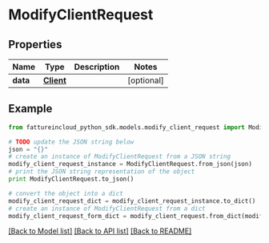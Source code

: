 # ModifyClientRequest



## Properties

Name | Type | Description | Notes
------------ | ------------- | ------------- | -------------
**data** | [**Client**](Client.md) |  | [optional] 

## Example

```python
from fattureincloud_python_sdk.models.modify_client_request import ModifyClientRequest

# TODO update the JSON string below
json = "{}"
# create an instance of ModifyClientRequest from a JSON string
modify_client_request_instance = ModifyClientRequest.from_json(json)
# print the JSON string representation of the object
print ModifyClientRequest.to_json()

# convert the object into a dict
modify_client_request_dict = modify_client_request_instance.to_dict()
# create an instance of ModifyClientRequest from a dict
modify_client_request_form_dict = modify_client_request.from_dict(modify_client_request_dict)
```
[[Back to Model list]](../README.md#documentation-for-models) [[Back to API list]](../README.md#documentation-for-api-endpoints) [[Back to README]](../README.md)


